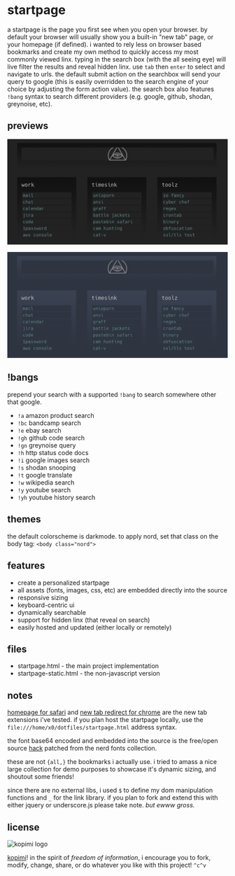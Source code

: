 # startpage

a startpage is the page you first see when you open your browser. by default your browser will usually show you a built-in "new tab" page, or your homepage (if defined). i wanted to rely less on browser based bookmarks and create my own method to quickly access my most commonly viewed linx. typing in the search box (with the all seeing eye) will live filter the results and reveal hidden linx. use `tab` then `enter` to select and navigate to urls. the default submit action on the searchbox will send your query to google (this is easily overridden to the search engine of your choice by adjusting the form action value). the search box also features `!bang` syntax to search different providers (e.g. google, github, shodan, greynoise, etc).

## previews

![startpage preview](https://raw.githubusercontent.com/xero/startpage/main/startpage-preview.png)

![nord preview](https://raw.githubusercontent.com/xero/startpage/main/startpage-nord.png)

## !bangs

prepend your search with a supported `!bang` to search somewhere other that google.

 * `!a` amazon product search
 * `!bc` bandcamp search
 * `!e` ebay search
 * `!gh` github code search
 * `!gn` greynoise query
 * `!h` http status code docs
 * `!i` google images search
 * `!s` shodan snooping
 * `!t` google translate
 * `!w` wikipedia search
 * `!y` youtube search
 * `!yh` youtube history search

## themes

the default colorscheme is darkmode. to apply nord, set that class on the body tag: `<body class="nord">`

## features

* create a personalized startpage
* all assets (fonts, images, css, etc) are embedded directly into the source
* responsive sizing
* keyboard-centric ui
* dynamically searchable
* support for hidden linx (that reveal on search)
* easily hosted and updated (either locally or remotely)

## files

* startpage.html - the main project implementation
* startpage-static.html - the non-javascript version

## notes

[homepage for safari](https://apps.apple.com/gb/app/homepage-for-safari/id6481118559) and [new tab redirect for chrome](https://goo.gl/cew899) are the new tab extensions i've tested. if you plan host the startpage locally, use the `file:///home/x0/dotfiles/startpage.html` address syntax.

the font base64 encoded and embedded into the source is the free/open source [hack](https://github.com/blinksh/patched-fonts/blob/5fb174fb75987e735fda8f0643fd76911f21fa97/Hack%20Nerd%20Font.css) patched from the nerd fonts collection.

these are not `{all,}` the bookmarks i actually use. i tried to amass a nice large collection for demo purposes to showcase it's dynamic sizing, and shoutout some friends!

since there are no external libs, i used `$` to define my dom manipulation functions and `_` for the link library. if you plan to fork and extend this with either jquery or underscore.js please take note. _but ewww gross._

## license

![kopimi logo](https://gist.githubusercontent.com/xero/cbcd5c38b695004c848b73e5c1c0c779/raw/6b32899b0af238b17383d7a878a69a076139e72d/kopimi-sm.png)

[kopimi](https://kopimi.com)! in the spirit of _freedom of information_, i encourage you to fork, modify, change, share, or do whatever you like with this project! `^c^v`
